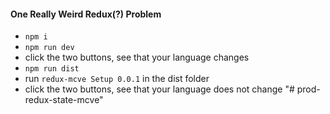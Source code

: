 #### One Really Weird Redux(?) Problem

- `npm i`
- `npm run dev`
- click the two buttons, see that your language changes
- `npm run dist`
- run `redux-mcve Setup 0.0.1` in the dist folder
- click the two buttons, see that your language does not change
"# prod-redux-state-mcve"
